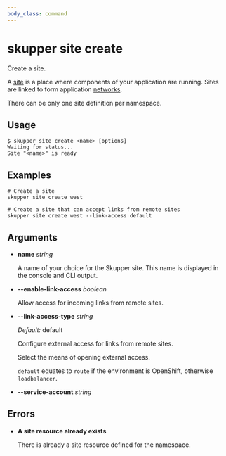 ```yaml
---
body_class: command
---
```


# skupper site create

Create a site.

A [site][site] is a place where components of your application are
running.  Sites are linked to form application
[networks][network].

There can be only one site definition per namespace.

[site]: concepts.html#site
[network]: concepts.html#network



## Usage

~~~ shell
$ skupper site create <name> [options]
Waiting for status...
Site "<name>" is ready
~~~

## Examples

~~~
# Create a site
skupper site create west

# Create a site that can accept links from remote sites
skupper site create west --link-access default
~~~

## Arguments

- **name** _string_

  A name of your choice for the Skupper site.  This name is
  displayed in the console and CLI output.
  

- **--enable-link-access** _boolean_

  Allow access for incoming links from remote sites.
  

- **--link-access-type** _string_

  _Default:_ default

  Configure external access for links from remote sites.
  
  Select the means of opening external access.
  
  `default` equates to `route` if the environment is
  OpenShift, otherwise `loadbalancer`.
  

- **--service-account** _string_

## Errors

- **A site resource already exists**

  There is already a site resource defined for the namespace.
  

